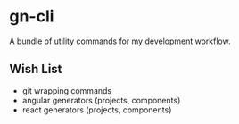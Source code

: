 # gn-cli

A bundle of utility commands for my development workflow.

## Wish List

* git wrapping commands
* angular generators (projects, components)
* react generators (projects, components)